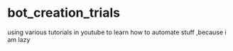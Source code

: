 # bot_creation_trials
using various tutorials in youtube to learn how to automate stuff ,because i am lazy
